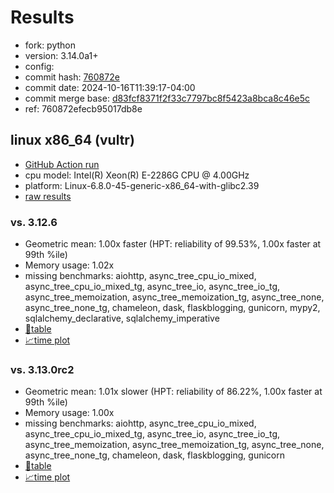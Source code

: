 # Results

- fork: python
- version: 3.14.0a1+
- config: 
- commit hash: [760872e](https://github.com/python/cpython/commit/760872e)
- commit date: 2024-10-16T11:39:17-04:00
- commit merge base: [d83fcf8371f2f33c7797bc8f5423a8bca8c46e5c](https://github.com/python/cpython/commit/d83fcf8371f2f33c7797bc8f5423a8bca8c46e5c)
- ref: 760872efecb95017db8e

## linux x86_64 (vultr)

- [GitHub Action run](https://github.com/facebookexperimental/free-threading-benchmarking/actions/runs/11372918029)
- cpu model: Intel(R) Xeon(R) E-2286G CPU @ 4.00GHz
- platform: Linux-6.8.0-45-generic-x86_64-with-glibc2.39
- [raw results](bm-20241016-vultr-x86_64-python-760872efecb95017db8e-3.14.0a1%2B-760872e.json)

### vs. 3.12.6

- Geometric mean: 1.00x faster (HPT: reliability of 99.53%, 1.00x faster at 99th %ile)
- Memory usage: 1.02x
- missing benchmarks: aiohttp, async_tree_cpu_io_mixed, async_tree_cpu_io_mixed_tg, async_tree_io, async_tree_io_tg, async_tree_memoization, async_tree_memoization_tg, async_tree_none, async_tree_none_tg, chameleon, dask, flaskblogging, gunicorn, mypy2, sqlalchemy_declarative, sqlalchemy_imperative
- [📄table](bm-20241016-vultr-x86_64-python-760872efecb95017db8e-3.14.0a1%2B-760872e-vs-3.12.6.md)
- [📈time plot](bm-20241016-vultr-x86_64-python-760872efecb95017db8e-3.14.0a1%2B-760872e-vs-3.12.6.svg)

### vs. 3.13.0rc2

- Geometric mean: 1.01x slower (HPT: reliability of 86.22%, 1.00x faster at 99th %ile)
- Memory usage: 1.00x
- missing benchmarks: aiohttp, async_tree_cpu_io_mixed, async_tree_cpu_io_mixed_tg, async_tree_io, async_tree_io_tg, async_tree_memoization, async_tree_memoization_tg, async_tree_none, async_tree_none_tg, chameleon, dask, flaskblogging, gunicorn
- [📄table](bm-20241016-vultr-x86_64-python-760872efecb95017db8e-3.14.0a1%2B-760872e-vs-3.13.0rc2.md)
- [📈time plot](bm-20241016-vultr-x86_64-python-760872efecb95017db8e-3.14.0a1%2B-760872e-vs-3.13.0rc2.svg)

